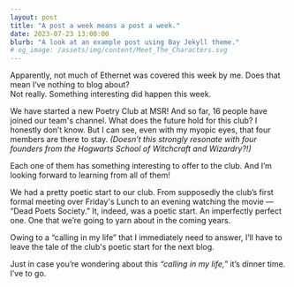 ```yaml
---
layout: post
title: "A post a week means a post a week."
date: 2023-07-23 13:00:00
blurb: "A look at an example post using Bay Jekyll theme."
# og_image: /assets/img/content/Meet_The_Characters.svg
---
```


Apparently, not much of Ethernet was covered this week by me. Does that mean I’ve nothing to blog about? <br>
Not really. Something interesting did happen this week. <br>

We have started a new Poetry Club at MSR! And so far, 16 people have joined our team's channel. What does the future hold for this club? I honestly don’t know. But I can see, even with my myopic eyes, that four members are there to stay. <i>(Doesn’t this strongly resonate with four founders from the Hogwarts School of Witchcraft and Wizardry?!)</i><br>

Each one of them has something interesting to offer to the club. And I’m looking forward to learning from all of them! <br>

We had a pretty poetic start to our club. From supposedly the club’s first formal meeting over Friday's Lunch to an evening watching the movie — “Dead Poets Society.” It, indeed, was a poetic start. An imperfectly perfect one. One that we’re going to yarn about in the coming years. <br>

Owing to a “calling in my life” that I immediately need to answer, I’ll have to leave the tale of the club's poetic start for the next blog. <br>

Just in case you’re wondering about this <i>“calling in my life,”</i> it’s dinner time. I’ve to go.
